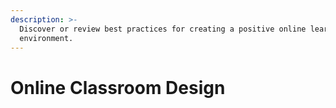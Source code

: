 ```yaml
---
description: >-
  Discover or review best practices for creating a positive online learning
  environment.
---
```


# Online Classroom Design

